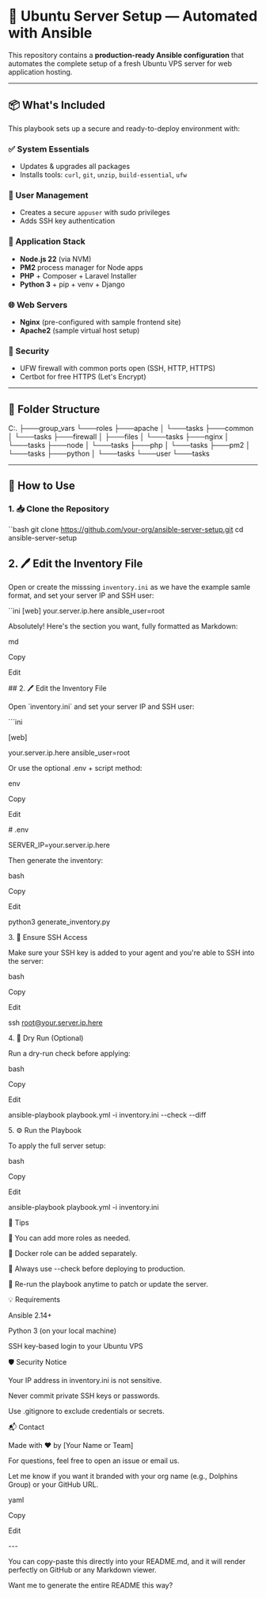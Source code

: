 # 🐧 Ubuntu Server Setup — Automated with Ansible

This repository contains a **production-ready Ansible configuration** that automates the complete setup of a fresh Ubuntu VPS server for web application hosting.

---

## 📦 What's Included

This playbook sets up a secure and ready-to-deploy environment with:

### ✅ System Essentials
- Updates & upgrades all packages
- Installs tools: `curl`, `git`, `unzip`, `build-essential`, `ufw`

### 👤 User Management
- Creates a secure `appuser` with sudo privileges
- Adds SSH key authentication

### 🧠 Application Stack
- **Node.js 22** (via NVM)
- **PM2** process manager for Node apps
- **PHP** + Composer + Laravel Installer
- **Python 3** + pip + venv + Django

### 🌐 Web Servers
- **Nginx** (pre-configured with sample frontend site)
- **Apache2** (sample virtual host setup)

### 🔐 Security
- UFW firewall with common ports open (SSH, HTTP, HTTPS)
- Certbot for free HTTPS (Let's Encrypt)

---

## 📁 Folder Structure

C:.
├───group_vars
└───roles
    ├───apache
    │   └───tasks
    ├───common
    │   └───tasks
    ├───firewall
    │   ├───files
    │   └───tasks
    ├───nginx
    │   └───tasks
    ├───node
    │   └───tasks
    ├───php
    │   └───tasks
    ├───pm2
    │   └───tasks
    ├───python
    │   └───tasks
    └───user
        └───tasks

---

## 🚀 How to Use

### 1. 📥 Clone the Repository

``bash
git clone https://github.com/your-org/ansible-server-setup.git
cd ansible-server-setup

## 2. 🖊️ Edit the Inventory File

Open or create the misssing `inventory.ini` as we have the example samle format, and set your server IP and SSH user:

``ini
[web]
your.server.ip.here ansible_user=root

Absolutely! Here's the section you want, fully formatted as Markdown:

md

Copy

Edit

\## 2. 🖊️ Edit the Inventory File

Open \`inventory.ini\` and set your server IP and SSH user:

\`\`\`ini

\[web\]

your.server.ip.here ansible\_user=root

Or use the optional .env + script method:

env

Copy

Edit

\# .env

SERVER\_IP=your.server.ip.here

Then generate the inventory:

bash

Copy

Edit

python3 generate\_inventory.py

3\. 🔐 Ensure SSH Access

Make sure your SSH key is added to your agent and you're able to SSH into the server:

bash

Copy

Edit

ssh root@your.server.ip.here

4\. 🧪 Dry Run (Optional)

Run a dry-run check before applying:

bash

Copy

Edit

ansible-playbook playbook.yml -i inventory.ini --check --diff

5\. ⚙️ Run the Playbook

To apply the full server setup:

bash

Copy

Edit

ansible-playbook playbook.yml -i inventory.ini

🧠 Tips

📌 You can add more roles as needed.

🐳 Docker role can be added separately.

🧪 Always use --check before deploying to production.

🔄 Re-run the playbook anytime to patch or update the server.

💡 Requirements

Ansible 2.14+

Python 3 (on your local machine)

SSH key-based login to your Ubuntu VPS

🛡️ Security Notice

Your IP address in inventory.ini is not sensitive.

Never commit private SSH keys or passwords.

Use .gitignore to exclude credentials or secrets.

📬 Contact

Made with ❤️ by \[Your Name or Team\]

For questions, feel free to open an issue or email us.

Let me know if you want it branded with your org name (e.g., Dolphins Group) or your GitHub URL.

yaml

Copy

Edit

\---

You can copy-paste this directly into your README.md, and it will render perfectly on GitHub or any Markdown viewer.

Want me to generate the entire README this way?